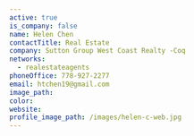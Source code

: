 ```yaml
---
active: true
is_company: false
name: Helen Chen
contactTitle: Real Estate
company: Sutton Group West Coast Realty -Coq
networks:
  - realestateagents
phoneOffice: 778-927-2277
email: htchen19@gmail.com
image_path:
color:
website:
profile_image_path: /images/helen-c-web.jpg
---
```



